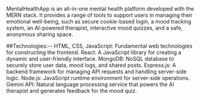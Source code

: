  
MentalHealthApp is an all-in-one mental health platform developed with the MERN stack. It provides a range of tools to support users in managing their emotional well-being, such as secure cookie-based login, a mood tracking system, an AI-powered therapist, interactive mood quizzes, and a safe, anonymous sharing space.




##Technologies:--
HTML, CSS, JavaScript: Fundamental web technologies for constructing the frontend.
React: A JavaScript library for creating a dynamic and user-friendly interface.
MongoDB: NoSQL database to securely store user data, mood logs, and shared posts.
Express.js: A backend framework for managing API requests and handling server-side logic.
Node.js: JavaScript runtime environment for server-side operations.
Gemini API: Natural language processing service that powers the AI therapist and generates feedback for the mood quiz.

